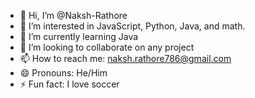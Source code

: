 - 👋 Hi, I’m @Naksh-Rathore
- 👀 I’m interested in JavaScript, Python, Java, and math.
- 🌱 I’m currently learning Java
- 💞️ I’m looking to collaborate on any project
- 📫 How to reach me: naksh.rathore786@gmail.com
- 😄 Pronouns: He/Him
- ⚡ Fun fact: I love soccer

<!---
Naksh-Rathore/Naksh-Rathore is a ✨ special ✨ repository because its `README.md` (this file) appears on your GitHub profile.
You can click the Preview link to take a look at your changes.
--->

